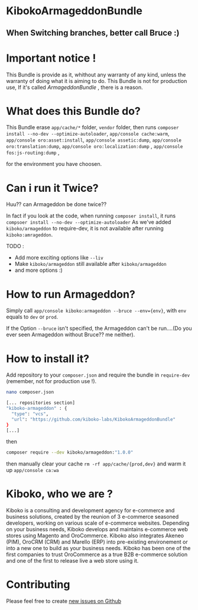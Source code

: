 # KibokoArmageddonBundle
## When Switching branches, better call Bruce :)

Important notice !
====================

This Bundle is provide as it, whithout any warranty of any kind, unless the warranty of doing what it is aiming to do.
This Bundle is not for production use, If it's called *ArmageddonBundle* , there is a reason.

What does this Bundle do?
====================

This Bundle erase `app/cache/*` folder, `vendor` folder, then runs 
`composer install --no-dev --optimize-autoloader`, 
`app/console cache:warm`, 
`app/console oro:asset:install`,
`app/console assetic:dump`,
`app/console oro:translation:dump`,
`app/console oro:localization:dump` , 
`app/console fos:js-routing:dump` , 

for the environment you have choosen.

Can i run it Twice?
====================
Huu?? can Armageddon be done twice??

In fact if you look at the code, when running `composer install`, it runs `compsoer install --no-dev --optimize-autoloader`
As we've added `kiboko/armageddon` to require-dev, it is not available after running `kiboko:amrageddon`.

TODO : 
- Add more exciting options like `--liv`
- Make `kiboko/armageddon` still available after `kiboko/armageddon`
- and more options :)

How to run Armageddon?
====================

Simply call `app/console kiboko:armageddon --bruce --env={env}`, with `env` equals to `dev` or `prod`.

If the Option `--bruce` isn't specified, the Armageddon can't be run....(Do you ever seen Armageddon without Bruce?? me neither).

How to install it?
====================

Add repository to your `composer.json` and require the bundle in `require-dev` (remember, not for production use !).
```bash
nano composer.json

[... repositories section]
"kiboko-armageddon" : {   
  "type": "vcs",
  "url": "https://github.com/kiboko-labs/KibokoArmageddonBundle"
}
[...]
```

then 
```bash
composer require --dev kiboko/armageddon:"1.0.0"
```

then manually clear your cache 
`rm -rf app/cache/{prod,dev}`
and warm it up 
`app/console ca:wa`

Kiboko, who we are ?
====================

Kiboko is a consulting and development agency for e-commerce and business solutions,
created by the reunion of 3 e-commerce seasoned developers, working on various scale
of e-commerce websites. Depending on your business needs, Kiboko develops and maintains
e-commerce web stores using Magento and OroCommerce. Kiboko also integrates Akeneo (PIM),
OroCRM (CRM) and Marello (ERP) into pre-existing environement or into a new one to build as
your business needs. Kiboko has been one of the first companies to trust OroCommerce as a
true B2B e-commerce solution and one of the first to release live a web store using it.


Contributing
====================

Please feel free to create [new issues on Github](https://github.com/kiboko-labs/KibokoArmageddonBundle/issues)